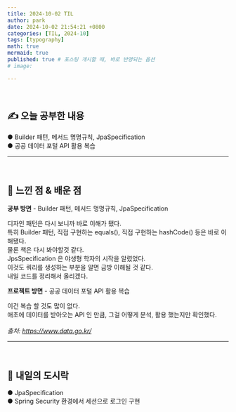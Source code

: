 ```yaml
---
title: 2024-10-02 TIL
author: park
date: 2024-10-02 21:54:21 +0800
categories: [TIL, 2024-10]
tags: [typography]
math: true
mermaid: true
published: true # 포스팅 개시할 때, 바로 반영되는 옵션
# image: 

---
```


<br>

## ✍ 오늘 공부한 내용

● Builder 패턴, 메서드 명명규칙, JpaSpecification<br>
● 공공 데이터 포털 API 활용 복습



---

<br>

## 🧠 느낀 점 & 배운 점 

**공부 방면** - Builder 패턴, 메서드 명명규칙, JpaSpecification

디자인 패턴은 다시 보니까 바로 이해가 됐다.<br>
특히 Builder 패턴, 직접 구현하는 equals(), 직접 구현하는 hashCode() 등은 바로 이해됐다.<br>
물론 책은 다시 봐야할것 같다.<br>
JpsSpecification 은 야생형 학자의 시작을 알렸었다.<br>
이것도 쿼리를 생성하는 부분을 알면 금방 이해될 것 같다.<br>
내일 코드를 정리해서 올리겠다.


**프로젝트 방면** - 공공 데이터 포털 API 활용 복습

이건 복습 할 것도 많이 없다.<br>
애초에 데이터를 받아오는 API 인 만큼, 그걸 어떻게 분석, 활용 했는지만 확인했다.<br>
<br>
<i>출처: https://www.data.go.kr/</i><br>


---

<br>

## 🍱 내일의 도시락

● JpaSpecification<br>
● Spring Security 환경에서 세션으로 로그인 구현<br>
<br>
<br>